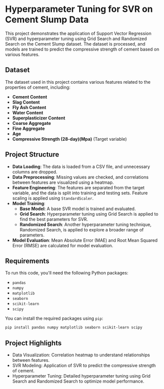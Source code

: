 # Hyperparameter Tuning for SVR on Cement Slump Data

This project demonstrates the application of Support Vector Regression (SVR) and hyperparameter tuning using Grid Search and Randomized Search on the Cement Slump dataset. The dataset is processed, and models are trained to predict the compressive strength of cement based on various features.

## Dataset

The dataset used in this project contains various features related to the properties of cement, including:

- **Cement Content**
- **Slag Content**
- **Fly Ash Content**
- **Water Content**
- **Superplasticizer Content**
- **Coarse Aggregate**
- **Fine Aggregate**
- **Age**
- **Compressive Strength (28-day)(Mpa)** (Target variable)

## Project Structure

- **Data Loading**: The data is loaded from a CSV file, and unnecessary columns are dropped.
- **Data Preprocessing**: Missing values are checked, and correlations between features are visualized using a heatmap.
- **Feature Engineering**: The features are separated from the target variable, and the data is split into training and testing sets. Feature scaling is applied using `StandardScaler`.
- **Model Training**: 
  - **Base Model**: A base SVR model is trained and evaluated.
  - **Grid Search**: Hyperparameter tuning using Grid Search is applied to find the best parameters for SVR.
  - **Randomized Search**: Another hyperparameter tuning technique, Randomized Search, is applied to explore a broader range of parameters.
- **Model Evaluation**: Mean Absolute Error (MAE) and Root Mean Squared Error (RMSE) are calculated for model evaluation.

## Requirements

To run this code, you'll need the following Python packages:

- `pandas`
- `numpy`
- `matplotlib`
- `seaborn`
- `scikit-learn`
- `scipy`

You can install the required packages using `pip`:

```bash
pip install pandas numpy matplotlib seaborn scikit-learn scipy
```
## Project Highlights
- Data Visualization: Correlation heatmap to understand relationships between features.
- SVR Modeling: Application of SVR to predict the compressive strength of cement.
- Hyperparameter Tuning: Detailed hyperparameter tuning using Grid Search and Randomized Search to optimize model performance.
